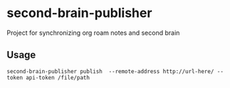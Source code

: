 # second-brain-publisher
Project for synchronizing org roam notes and second brain 



## Usage

`second-brain-publisher publish  --remote-address http://url-here/ --token api-token /file/path`
